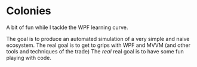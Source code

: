 Colonies
========
A bit of fun while I tackle the WPF learning curve.

The goal is to produce an automated simulation of a very simple and naive ecosystem.
The real goal is to get to grips with WPF and MVVM (and other tools and techniques of the trade)
The *real* real goal is to have some fun playing with code.
